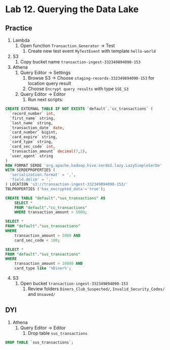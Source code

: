 # Lab 12. Querying the Data Lake

## Practice
1. Lambda
   1. Open function `Transaction_Generator` -> Test
      1. Create new test event `MyTestEvent` with template `hello-world`
2. S3
   1. Copy bucket name `transaction-ingest-332349894090-153`
3. Athena
   1. Query Editor -> Settings
      1. Browse S3 -> Choose `staging-records-332349894090-153` for location query result
      2. Choose `Encrypt query results` with type `SSE_S3`
   2. Query Editor -> Editor
      1. Run next scripts:

```sql
CREATE EXTERNAL TABLE IF NOT EXISTS `default`.`cc_transactions` (
  `record_number` int,
  `first_name` string,
  `last_name` string,
  `transaction_date` date,
  `card_number` bigint,
  `card_expire` string,
  `card_type` string,
  `card_sec_code` int,
  `transaction_amount` decimal(7,2),
  `user_agent` string
) 
ROW FORMAT SERDE 'org.apache.hadoop.hive.serde2.lazy.LazySimpleSerDe' 
WITH SERDEPROPERTIES (
  'serialization.format' = ',',
  'field.delim' = ','
) LOCATION 's3://transaction-ingest-332349894090-153/'
TBLPROPERTIES ('has_encrypted_data'='true');
```

```sql
CREATE TABLE "default"."sus_transactions" AS
    SELECT *
    FROM "default"."cc_transactions"
    WHERE transaction_amount > 5000;
```

```sql
SELECT *
FROM "default"."sus_transactions"
WHERE
    transaction_amount > 5000 AND
    card_sec_code < 100;
```

```sql
SELECT *
FROM "default"."sus_transactions"
WHERE
    transaction_amount > 10000 AND
    card_type like '%Diner%';
```

4. S3
   1. Open bucket `transaction-ingest-332349894090-153`
      1. Review folders `Diners_Club_Suspected/`, `Invalid_Security_Codes/` and `Unsaved/`


## DYI
1. Athena
   1. Query Editor -> Editor
      1. Drop table `sus_transactions`
```sql
DROP TABLE `sus_transactions`;
```